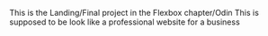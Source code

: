 This is the Landing/Final project in the Flexbox chapter/Odin
This is supposed to be look like a professional website for a business